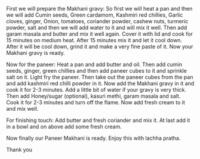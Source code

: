 First we will prepare the Makhani gravy:
So first we will heat a pan and then we will add Cumin seeds, Green cardamom, Kashmiri red chillies, Garlic cloves, ginger, Onion, tomatoes, coriander powder, cashew nuts, turmeric powder, salt and then we will add water to it and will mix it well. Then add garam masala and butter and mix it well again. Cover it with lid and cook for 15 minutes on medium heat. After 15 minutes mix it and let it cool down. After it will be cool down, grind it and make a very fine paste of it. Now your Makhani gravy is ready.

Now for the paneer:
Heat a pan and add butter and oil. Then add cumin seeds, ginger, green chillies and then add paneer cubes to it and sprinkle salt on it. Light fry the paneer. Then take out the paneer cubes from the pan and add kashmiri red chilli powder in it. Now add the Makhani gravy in it and cook it for 2-3 minutes. Add a little bit of water if your gravy is very thick. Then add Honey/sugar (optional), kasuri methi, garam masala and salt. Cook it for 2-3 minutes and turn off the flame. Now add fresh cream to it and mix well.

For finishing touch:
Add butter and fresh coriander and mix it. At last add it in a bowl and on above add some fresh cream.

Now finally our Paneer Makhani is ready. Enjoy this with lachha pratha.

Thank you